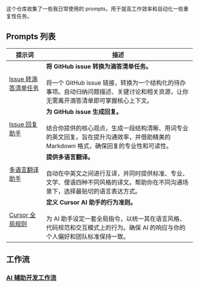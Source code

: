 这个仓库收集了一些我日常使用的 prompts，用于提高工作效率和自动化一些重复性任务。

## Prompts 列表

| 提示词 | 描述 |
| --- | --- |
| [Issue 转滴答清单任务](./issue_todo.md) | **将 GitHub issue 转换为滴答清单任务。**<br/><br/>将一个 GitHub issue 链接，转换为一个结构化的待办事项。自动归纳问题描述、关键讨论和相关资源，让你无需离开滴答清单即可掌握核心上下文。 |
| [Issue 回复助手](./issue_reply.md) | **为 GitHub issue 生成回复。**<br/><br/>结合你提供的核心观点，生成一段结构清晰、用词专业的英文回复。旨在提升沟通效率，并借助精美的 Markdown 格式，确保回复的专业性和可读性。 |
| [多语言翻译助手](./multilingual_translation_prompt.md) | **提供多语言翻译。**<br/><br/>自动在中英文之间进行互译，并同时提供标准、专业、文学、俚语四种不同风格的译文。帮助你在不同沟通场景下，选择最贴切的语言表达方式。 |
| [Cursor 全局规则](./cursor.md) | **定义 Cursor AI 助手的行为准则。**<br/><br/>为 AI 助手设定一套全局指令，以统一其在语言风格、代码规范和交互模式上的行为。确保 AI 的响应与你的个人偏好和团队标准保持一致。 |

## 工作流

### [AI 辅助开发工作流](./code_workflow/README.md)